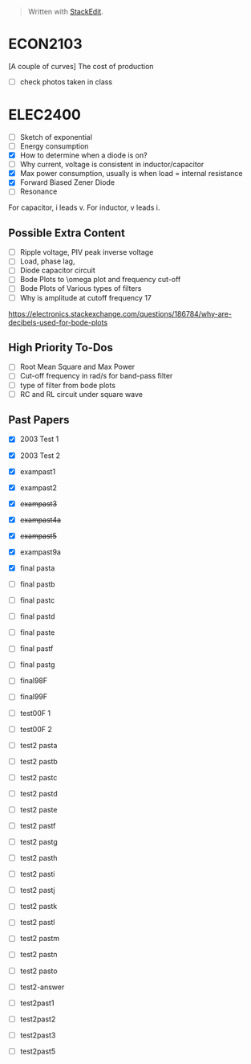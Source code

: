 


> Written with [StackEdit](https://stackedit.io/).


# ECON2103
[A couple of curves] The cost of production

- [ ] check photos taken in class

# ELEC2400
- [ ] Sketch of exponential
- [ ] Energy consumption
- [x] How to determine when a diode is on?
- [ ] Why current, voltage is consistent in inductor/capacitor
- [x] Max power consumption, usually is when load = internal resistance
- [x] Forward Biased Zener Diode
- [ ] Resonance

For capacitor, i leads v. For inductor, v leads i.

## Possible Extra Content
- [ ] Ripple voltage, PIV peak inverse voltage
- [ ] Load, phase lag, 
- [ ] Diode capacitor circuit
- [ ] Bode Plots to \omega plot and frequency cut-off
- [ ] Bode Plots of Various types of filters
- [ ] Why is amplitude at cutoff frequency 17

https://electronics.stackexchange.com/questions/186784/why-are-decibels-used-for-bode-plots

## High Priority To-Dos
- [ ] Root Mean Square and Max Power
- [ ] Cut-off frequency in rad/s for band-pass filter
- [ ] type of filter from bode plots
- [ ] RC and RL circuit under square wave

## Past Papers
- [x] 2003 Test 1
- [x] 2003 Test 2
- [x] exampast1
- [x] exampast2
- [x] ~~exampast3~~
- [x] ~~exampast4a~~
- [x] ~~exampast5~~
- [x] exampast9a
- [x] final pasta
- [ ] final pastb
- [ ] final pastc
- [ ] final pastd
- [ ] final paste
- [ ] final pastf
- [ ] final pastg
- [ ] final98F
- [ ] final99F
- [ ] test00F 1
- [ ] test00F 2
- [ ] test2 pasta
- [ ] test2 pastb
- [ ] test2 pastc
- [ ] test2 pastd
- [ ] test2 paste
- [ ] test2 pastf
- [ ] test2 pastg
- [ ] test2 pasth
- [ ] test2 pasti
- [ ] test2 pastj
- [ ] test2 pastk
- [ ] test2 pastl
- [ ] test2 pastm
- [ ] test2 pastn
- [ ] test2 pasto
- [ ] test2-answer
- [ ] test2past1
- [ ] test2past2
- [ ] test2past3
- [ ] test2past5


<!--stackedit_data:
eyJoaXN0b3J5IjpbLTY5Mjc2NDc4LDE1NzAxMzMyNzQsLTEyNj
UxMTM5OTgsLTE2OTMxMTYxODYsLTE2Mzg0MjEwNjMsMTk4NDIz
OTM3NywtMTMyNTMzMjY2NSwyMDgwNDc0MTIxLC0xNjg4MTAwNj
k3LDgyMzU2MjA5MSw3NTIzNTA4NjMsOTQzMzI3NTU3LDEyMDQz
MTIzMzQsLTE0MDAxNjEwNTgsMTM2NTgxMDMwOSw5NjY3OTY4Mz
ZdfQ==
-->